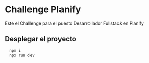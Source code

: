 # Challenge Planify

Este el Challenge para el puesto Desarrollador Fullstack en Planify


## Desplegar el proyecto


```bash
  npm i
  npx run dev
```